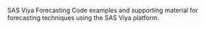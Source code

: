 SAS Viya Forecasting
Code examples and supporting material for forecasting techniques using the SAS Viya platform.

